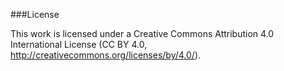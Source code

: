 ###License

This work is licensed under a Creative Commons Attribution 4.0 International License (CC BY 4.0, http://creativecommons.org/licenses/by/4.0/).
 
